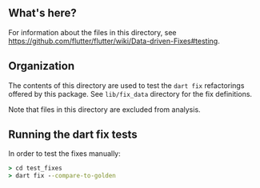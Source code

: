 ## What's here?

For information about the files in this directory, see
<https://github.com/flutter/flutter/wiki/Data-driven-Fixes#testing>.

## Organization

The contents of this directory are used to test the `dart fix` refactorings
offered by this package. See `lib/fix_data` directory for the fix definitions.

Note that files in this directory are excluded from analysis.

## Running the dart fix tests

In order to test the fixes manually:

```cmd
> cd test_fixes
> dart fix --compare-to-golden
```
